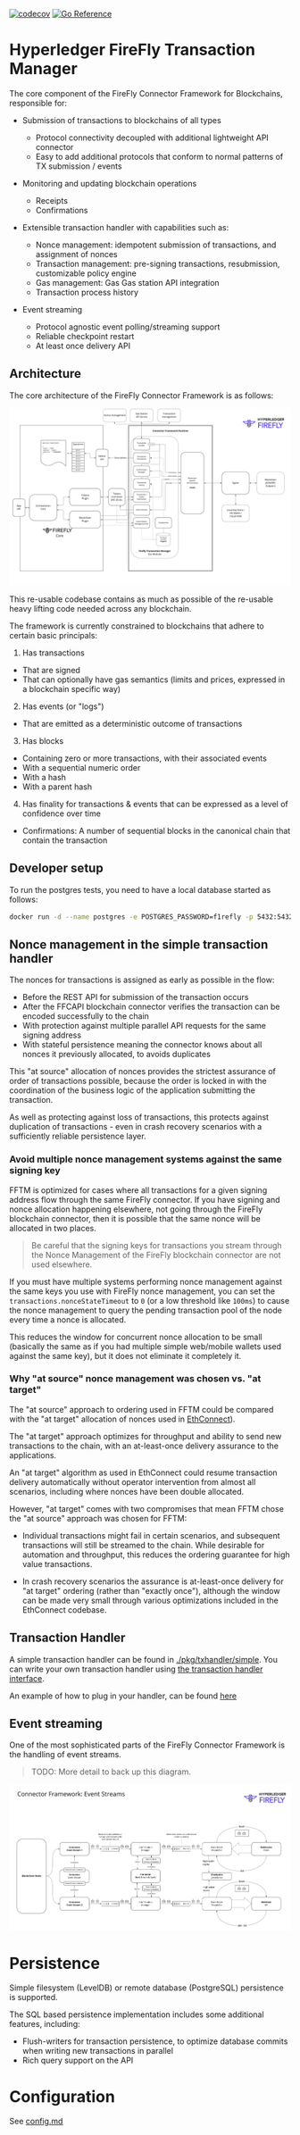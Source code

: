 [![codecov](https://codecov.io/gh/hyperledger/firefly-transaction-manager/branch/main/graph/badge.svg?token=G6TaoNNBx9)](https://codecov.io/gh/hyperledger/firefly-transaction-manager) [![Go Reference](https://pkg.go.dev/badge/github.com/hyperledger/firefly-transaction-manager.svg)](https://pkg.go.dev/github.com/hyperledger/firefly-transaction-manager)

# Hyperledger FireFly Transaction Manager

The core component of the FireFly Connector Framework for Blockchains, responsible for:

- Submission of transactions to blockchains of all types
  - Protocol connectivity decoupled with additional lightweight API connector
  - Easy to add additional protocols that conform to normal patterns of TX submission / events

- Monitoring and updating blockchain operations
  - Receipts
  - Confirmations

- Extensible transaction handler with capabilities such as:
  - Nonce management: idempotent submission of transactions, and assignment of nonces 
  - Transaction management: pre-signing transactions, resubmission, customizable policy engine
  - Gas management: Gas Gas station API integration
  - Transaction process history

- Event streaming
  - Protocol agnostic event polling/streaming support
  - Reliable checkpoint restart
  - At least once delivery API

## Architecture

The core architecture of the FireFly Connector Framework is as follows:

[![Hyperledger FireFly Transaction Manager](./images/firefly_connector_framework_architecture.jpg)](./images/firefly_connector_framework_architecture.jpg)

This re-usable codebase contains as much as possible of the re-usable heavy lifting code needed across any blockchain.

The framework is currently constrained to blockchains that adhere to certain basic principals:

1. Has transactions
  - That are signed
  - That can optionally have gas semantics (limits and prices, expressed in a blockchain specific way)
2. Has events (or "logs")
  - That are emitted as a deterministic outcome of transactions
3. Has blocks
  - Containing zero or more transactions, with their associated events
  - With a sequential numeric order
  - With a hash
  - With a parent hash
4. Has finality for transactions & events that can be expressed as a level of confidence over time
  - Confirmations: A number of sequential blocks in the canonical chain that contain the transaction

## Developer setup

To run the postgres tests, you need to have a local database started as follows:

```bash
docker run -d --name postgres -e POSTGRES_PASSWORD=f1refly -p 5432:5432 postgres
```

## Nonce management in the simple transaction handler

The nonces for transactions is assigned as early as possible in the flow:
- Before the REST API for submission of the transaction occurs
- After the FFCAPI blockchain connector verifies the transaction can be encoded successfully to the chain
- With protection against multiple parallel API requests for the same signing address
- With stateful persistence meaning the connector knows about all nonces it previously allocated, to avoids duplicates

This "at source" allocation of nonces provides the strictest assurance of order of transactions possible,
because the order is locked in with the coordination of the business logic of the application submitting the transaction.

As well as protecting against loss of transactions, this protects against duplication of transactions - even in crash
recovery scenarios with a sufficiently reliable persistence layer.

### Avoid multiple nonce management systems against the same signing key

FFTM is optimized for cases where all transactions for a given signing address flow through the
same FireFly connector. If you have signing and nonce allocation happening elsewhere, not going through the
FireFly blockchain connector, then it is possible that the same nonce will be allocated in two places.

> Be careful that the signing keys for transactions you stream through the Nonce Management of the FireFly
> blockchain connector are not used elsewhere.

If you must have multiple systems performing nonce management against the same keys you use with FireFly nonce management,
you can set the `transactions.nonceStateTimeout` to `0` (or a low threshold like `100ms`) to cause the nonce management
to query the pending transaction pool of the node every time a nonce is allocated.

This reduces the window for concurrent nonce allocation to be small (basically the same as if you had
multiple simple web/mobile wallets used against the same key), but it does not eliminate it completely it.

### Why "at source" nonce management was chosen vs. "at target"

The "at source" approach to ordering used in FFTM could be compared with the "at target" allocation of nonces used in
[EthConnect](https://github.com/hyperledger/firefly-ethconnect)).

The "at target" approach optimizes for throughput and ability to send new transactions to the chain,
with an at-least-once delivery assurance to the applications.

An "at target" algorithm as used in EthConnect could resume transaction delivery automatically without operator intervention
from almost all scenarios, including where nonces have been double allocated.

However, "at target" comes with two compromises that mean FFTM chose the "at source" approach was chosen for FFTM:

- Individual transactions might fail in certain scenarios, and subsequent transactions will still be streamed to the chain.
  While desirable for automation and throughput, this reduces the ordering guarantee for high value transactions.

- In crash recovery scenarios the assurance is at-least-once delivery for "at target" ordering (rather than "exactly once"),
  although the window can be made very small through various optimizations included in the EthConnect codebase.

## Transaction Handler

A simple transaction handler can be found in [./pkg/txhandler/simple](./pkg/txhandler/simple). You can write your own transaction
handler using [the transaction handler interface](./pkg/txhandler/txhandler.go).

An example of how to plug in your handler, can be found [here](https://github.com/hyperledger/firefly-evmconnect/blob/a4b3b15dc4fa1ac93ad9f829d23e4574a4c71f01/cmd/evmconnect.go#L66)

## Event streaming

One of the most sophisticated parts of the FireFly Connector Framework is the handling of event streams.

> TODO: More detail to back up this diagram.

[![Event Streams](./images/fftm_event_streams_architecture.jpg)](./images/fftm_event_streams_architecture.jpg)

# Persistence

Simple filesystem (LevelDB) or remote database (PostgreSQL) persistence is supported.

The SQL based persistence implementation includes some additional features, including:
- Flush-writers for transaction persistence, to optimize database commits when writing new transactions in parallel
- Rich query support on the API

# Configuration

See [config.md](./config.md)
